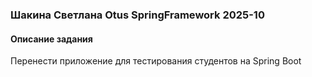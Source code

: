 ### Шакина Светлана Otus SpringFramework 2025-10

#### Описание задания
Перенести приложение для тестирования студентов на Spring Boot